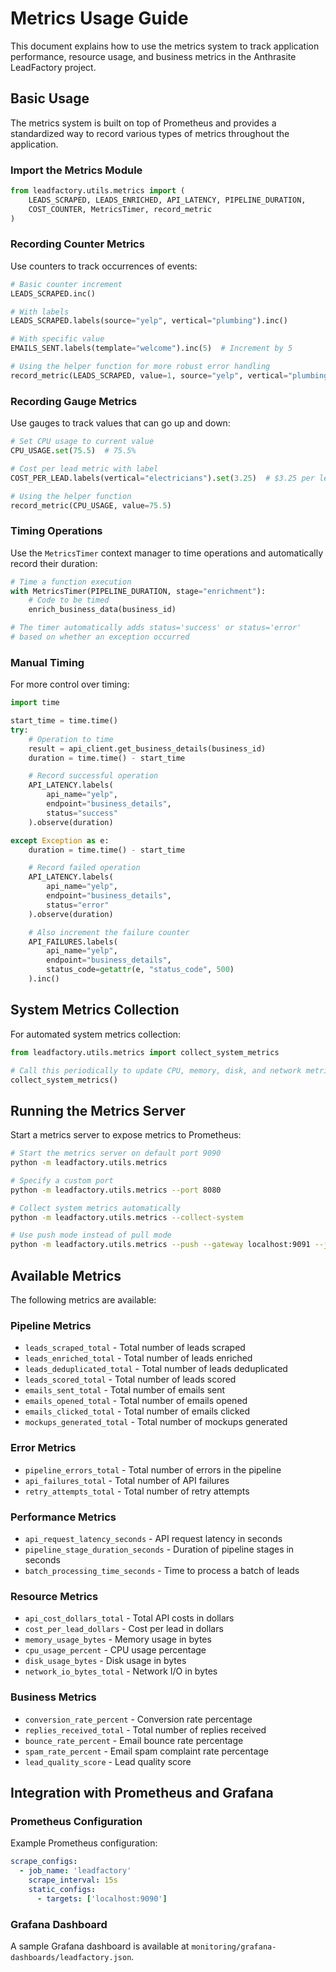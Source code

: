 # Metrics Usage Guide

This document explains how to use the metrics system to track application performance, resource usage, and business metrics in the Anthrasite LeadFactory project.

## Basic Usage

The metrics system is built on top of Prometheus and provides a standardized way to record various types of metrics throughout the application.

### Import the Metrics Module

```python
from leadfactory.utils.metrics import (
    LEADS_SCRAPED, LEADS_ENRICHED, API_LATENCY, PIPELINE_DURATION,
    COST_COUNTER, MetricsTimer, record_metric
)
```

### Recording Counter Metrics

Use counters to track occurrences of events:

```python
# Basic counter increment
LEADS_SCRAPED.inc()

# With labels
LEADS_SCRAPED.labels(source="yelp", vertical="plumbing").inc()

# With specific value
EMAILS_SENT.labels(template="welcome").inc(5)  # Increment by 5

# Using the helper function for more robust error handling
record_metric(LEADS_SCRAPED, value=1, source="yelp", vertical="plumbing")
```

### Recording Gauge Metrics

Use gauges to track values that can go up and down:

```python
# Set CPU usage to current value
CPU_USAGE.set(75.5)  # 75.5%

# Cost per lead metric with label
COST_PER_LEAD.labels(vertical="electricians").set(3.25)  # $3.25 per lead

# Using the helper function
record_metric(CPU_USAGE, value=75.5)
```

### Timing Operations

Use the `MetricsTimer` context manager to time operations and automatically record their duration:

```python
# Time a function execution
with MetricsTimer(PIPELINE_DURATION, stage="enrichment"):
    # Code to be timed
    enrich_business_data(business_id)

# The timer automatically adds status='success' or status='error'
# based on whether an exception occurred
```

### Manual Timing

For more control over timing:

```python
import time

start_time = time.time()
try:
    # Operation to time
    result = api_client.get_business_details(business_id)
    duration = time.time() - start_time

    # Record successful operation
    API_LATENCY.labels(
        api_name="yelp",
        endpoint="business_details",
        status="success"
    ).observe(duration)

except Exception as e:
    duration = time.time() - start_time

    # Record failed operation
    API_LATENCY.labels(
        api_name="yelp",
        endpoint="business_details",
        status="error"
    ).observe(duration)

    # Also increment the failure counter
    API_FAILURES.labels(
        api_name="yelp",
        endpoint="business_details",
        status_code=getattr(e, "status_code", 500)
    ).inc()
```

## System Metrics Collection

For automated system metrics collection:

```python
from leadfactory.utils.metrics import collect_system_metrics

# Call this periodically to update CPU, memory, disk, and network metrics
collect_system_metrics()
```

## Running the Metrics Server

Start a metrics server to expose metrics to Prometheus:

```bash
# Start the metrics server on default port 9090
python -m leadfactory.utils.metrics

# Specify a custom port
python -m leadfactory.utils.metrics --port 8080

# Collect system metrics automatically
python -m leadfactory.utils.metrics --collect-system

# Use push mode instead of pull mode
python -m leadfactory.utils.metrics --push --gateway localhost:9091 --job leadfactory
```

## Available Metrics

The following metrics are available:

### Pipeline Metrics
- `leads_scraped_total` - Total number of leads scraped
- `leads_enriched_total` - Total number of leads enriched
- `leads_deduplicated_total` - Total number of leads deduplicated
- `leads_scored_total` - Total number of leads scored
- `emails_sent_total` - Total number of emails sent
- `emails_opened_total` - Total number of emails opened
- `emails_clicked_total` - Total number of emails clicked
- `mockups_generated_total` - Total number of mockups generated

### Error Metrics
- `pipeline_errors_total` - Total number of errors in the pipeline
- `api_failures_total` - Total number of API failures
- `retry_attempts_total` - Total number of retry attempts

### Performance Metrics
- `api_request_latency_seconds` - API request latency in seconds
- `pipeline_stage_duration_seconds` - Duration of pipeline stages in seconds
- `batch_processing_time_seconds` - Time to process a batch of leads

### Resource Metrics
- `api_cost_dollars_total` - Total API costs in dollars
- `cost_per_lead_dollars` - Cost per lead in dollars
- `memory_usage_bytes` - Memory usage in bytes
- `cpu_usage_percent` - CPU usage percentage
- `disk_usage_bytes` - Disk usage in bytes
- `network_io_bytes_total` - Network I/O in bytes

### Business Metrics
- `conversion_rate_percent` - Conversion rate percentage
- `replies_received_total` - Total number of replies received
- `bounce_rate_percent` - Email bounce rate percentage
- `spam_rate_percent` - Email spam complaint rate percentage
- `lead_quality_score` - Lead quality score

## Integration with Prometheus and Grafana

### Prometheus Configuration

Example Prometheus configuration:

```yaml
scrape_configs:
  - job_name: 'leadfactory'
    scrape_interval: 15s
    static_configs:
      - targets: ['localhost:9090']
```

### Grafana Dashboard

A sample Grafana dashboard is available at `monitoring/grafana-dashboards/leadfactory.json`.
